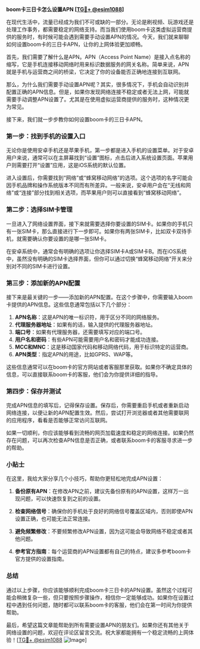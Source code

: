 **boom卡三日卡怎么设置APN [[TG💪+ @esim1088](https://t.me/s/esim1088)]**

在现代生活中，流量已经成为我们不可或缺的一部分。无论是刷视频、玩游戏还是处理工作事务，都需要稳定的网络支持。而当我们使用boom卡这类虚拟运营商提供的服务时，有时候可能会遇到需要手动设置APN的情况。今天，我们就来聊聊如何设置boom卡的三日卡APN，让你的上网体验更加顺畅。

首先，我们需要了解什么是APN。APN（Access Point Name）是接入点名称的缩写，它是手机连接移动网络时用来标识数据服务的网关名称。简单来说，APN就是手机与运营商之间的桥梁，它决定了你的设备能否正确地连接到互联网。

那么，为什么我们需要手动设置APN呢？其实，很多情况下，手机会自动识别并配置正确的APN信息。但是，如果你发现网络连接不稳定或者无法上网，可能就需要手动调整APN设置了。尤其是在使用虚拟运营商提供的服务时，这种情况更为常见。

接下来，我们就一步步教你如何设置boom卡的三日卡APN。

### 第一步：找到手机的设置入口

无论你是使用安卓手机还是苹果手机，第一步都是进入手机的设置菜单。对于安卓用户来说，通常可以在主屏幕找到“设置”图标，点击后进入系统设置页面。苹果用户则需要打开“设置”应用，这是iOS系统的默认位置。

进入设置后，你需要找到“网络”或“蜂窝移动网络”的选项。这个选项的名字可能会因手机品牌和操作系统版本不同而有所差异。一般来说，安卓用户会在“无线和网络”或“连接”部分找到相关选项，而苹果用户则可以直接看到“蜂窝移动网络”。

### 第二步：选择SIM卡管理

一旦进入了网络设置界面，接下来就需要选择你要设置的SIM卡。如果你的手机只有一张SIM卡，那么直接进行下一步即可。如果你有两张SIM卡，比如双卡双待手机，就需要确认你要设置的是哪一张SIM卡。

在安卓系统中，通常会有明确的选项让你选择SIM卡A或SIM卡B。而在iOS系统中，虽然没有明确的SIM卡选择界面，但你可以通过切换“蜂窝移动网络”开关来分别对不同的SIM卡进行设置。

### 第三步：添加新的APN配置

接下来是最关键的一步——添加新的APN配置。在这个步骤中，你需要输入boom卡提供的APN信息。这些信息通常包括以下几个部分：

1. **APN名称**：这是APN的唯一标识符，用于区分不同的网络服务。
2. **代理服务器地址**：如果有的话，输入提供的代理服务器地址。
3. **端口号**：如果有代理服务器，还需要填写对应的端口号。
4. **用户名和密码**：有些APN可能需要用户名和密码才能成功连接。
5. **MCC和MNC**：这是移动国家代码和移动网络代码，用于标识特定的运营商。
6. **APN类型**：指定APN的用途，比如GPRS、WAP等。

这些信息通常可以在boom卡的官方网站或者客服那里获取。如果你不确定具体的信息，可以直接联系boom卡的客服，他们会为你提供详细的指导。

### 第四步：保存并测试

完成APN信息的填写后，记得保存设置。保存后，你需要重启手机或者重新启动网络连接，以便让新的APN配置生效。然后，尝试打开浏览器或者其他需要联网的应用程序，看看是否能够正常访问互联网。

如果一切顺利，你应该能够看到流畅的网页加载速度和稳定的网络连接。如果仍然存在问题，可以再次检查APN信息是否正确，或者联系boom卡的客服寻求进一步的帮助。

### 小贴士

在这里，我给大家分享几个小技巧，帮助你更轻松地完成APN设置：

1. **备份原有APN**：在修改APN之前，建议先备份原有的APN设置，这样万一出现问题，可以快速恢复到之前的设置。
   
2. **检查网络信号**：确保你的手机处于良好的网络信号覆盖区域内，否则即使APN设置正确，也可能无法正常连接。

3. **避免频繁修改**：不要频繁修改APN设置，因为这可能会导致网络不稳定或者其他问题。

4. **参考官方指南**：每个运营商的APN设置都有自己的特点，建议多参考boom卡官方提供的设置指南。

### 总结

通过以上步骤，你应该能够顺利完成boom卡三日卡的APN设置。虽然这个过程可能会稍微复杂一些，但只要按照步骤操作，相信你一定能够成功。如果你在设置过程中遇到任何问题，随时都可以联系boom卡的客服，他们会在第一时间为你提供帮助。

最后，希望这篇文章能帮助到所有需要设置APN的朋友们。如果你还有其他关于网络设置的问题，欢迎在评论区留言交流。祝大家都能拥有一个稳定流畅的上网体验！[[TG💪+ @esim1088](https://t.me/s/esim1088) ![Image](https://i.postimg.cc/4NQfJmqS/Snipaste-2025-05-13-00-14-12.png)]